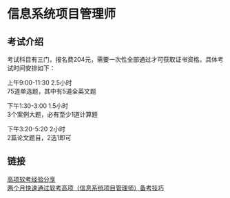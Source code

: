 <!--
 * @Author: zhangniannian
 * @Date: 2022-03-29 18:08:45
 * @LastEditors: neozhang
 * @LastEditTime: 2022-05-08 17:42:49
 * @Description: 请填写简介
-->
# 信息系统项目管理师  

## 考试介绍  

考试科目有三门，报名费204元，需要一次性全部通过才可获取证书资格。具体考试时间安排如下：  

上午9:00-11:30 2.5小时  
75道单选题，其中有5道全英文题  

下午1:30-3:00 1.5小时  
3个案例大题，必有至少1道计算题  

下午3:20-5:20 2小时  
2篇论文题目，2选1即可  

## 链接  

[高项软考经验分享](https://zhuanlan.zhihu.com/p/427232353)  
[两个月快速通过软考高项（信息系统项目管理师）备考技巧](https://zhuanlan.zhihu.com/p/149946500)  